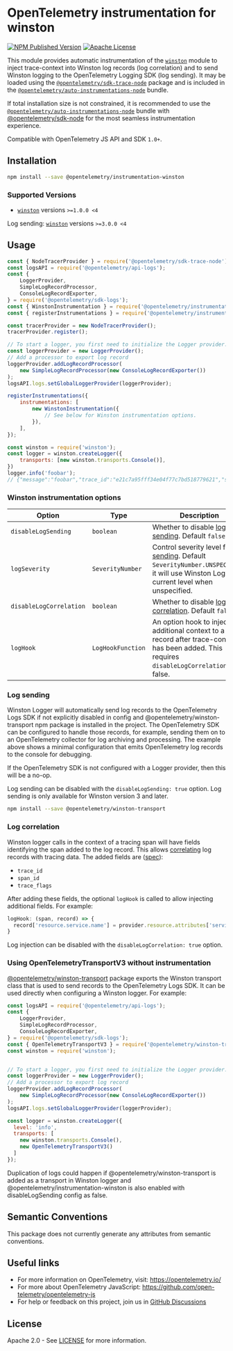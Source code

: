 # OpenTelemetry instrumentation for winston

[![NPM Published Version][npm-img]][npm-url]
[![Apache License][license-image]][license-image]

This module provides automatic instrumentation of the [`winston`](https://www.npmjs.com/package/winston) module to inject trace-context into Winston log records (log correlation) and to send Winston logging to the OpenTelemetry Logging SDK (log sending). It may be loaded using the [`@opentelemetry/sdk-trace-node`](https://github.com/open-telemetry/opentelemetry-js/tree/main/packages/opentelemetry-sdk-trace-node) package and is included in the [`@opentelemetry/auto-instrumentations-node`](https://www.npmjs.com/package/@opentelemetry/auto-instrumentations-node) bundle.

If total installation size is not constrained, it is recommended to use the [`@opentelemetry/auto-instrumentations-node`](https://www.npmjs.com/package/@opentelemetry/auto-instrumentations-node) bundle with [@opentelemetry/sdk-node](`https://www.npmjs.com/package/@opentelemetry/sdk-node`) for the most seamless instrumentation experience.

Compatible with OpenTelemetry JS API and SDK `1.0+`.

## Installation

```bash
npm install --save @opentelemetry/instrumentation-winston
```

### Supported Versions

- [`winston`](https://www.npmjs.com/package/winston) versions `>=1.0.0 <4`

Log sending: [`winston`](https://www.npmjs.com/package/winston) versions `>=3.0.0 <4`

## Usage

```js
const { NodeTracerProvider } = require('@opentelemetry/sdk-trace-node');
const logsAPI = require('@opentelemetry/api-logs');
const {
    LoggerProvider,
    SimpleLogRecordProcessor,
    ConsoleLogRecordExporter,
} = require('@opentelemetry/sdk-logs');
const { WinstonInstrumentation } = require('@opentelemetry/instrumentation-winston');
const { registerInstrumentations } = require('@opentelemetry/instrumentation');

const tracerProvider = new NodeTracerProvider();
tracerProvider.register();

// To start a logger, you first need to initialize the Logger provider.
const loggerProvider = new LoggerProvider();
// Add a processor to export log record
loggerProvider.addLogRecordProcessor(
    new SimpleLogRecordProcessor(new ConsoleLogRecordExporter())
);
logsAPI.logs.setGlobalLoggerProvider(loggerProvider);

registerInstrumentations({
    instrumentations: [
        new WinstonInstrumentation({
            // See below for Winston instrumentation options.
        }),
    ],
});

const winston = require('winston');
const logger = winston.createLogger({
    transports: [new winston.transports.Console()],
})
logger.info('foobar');
// {"message":"foobar","trace_id":"e21c7a95fff34e04f77c7bd518779621","span_id":"b7589a981fde09f4","trace_flags":"01", ...}
```

### Winston instrumentation options

| Option                  | Type              | Description |
| ----------------------- | ----------------- | ----------- |
| `disableLogSending`      | `boolean`         | Whether to disable [log sending](#log-sending). Default `false`. |
| `logSeverity`           | `SeverityNumber`  | Control severity level for [log sending](#log-sending). Default `SeverityNumber.UNSPECIFIED`, it will use Winston Logger's current level when unspecified. |
| `disableLogCorrelation` | `boolean`         | Whether to disable [log correlation](#log-correlation). Default `false`. |
| `logHook`               | `LogHookFunction` | An option hook to inject additional context to a log record after trace-context has been added. This requires `disableLogCorrelation` to be false. |  

### Log sending

Winston Logger will automatically send log records to the OpenTelemetry Logs SDK if not explicitly disabled in config and @opentelemetry/winston-transport npm package is installed in the project. The OpenTelemetry SDK can be configured to handle those records, for example, sending them on to an OpenTelemetry collector for log archiving and processing. The example above shows a minimal configuration that emits OpenTelemetry log records to the console for debugging.

If the OpenTelemetry SDK is not configured with a Logger provider, then this will be a no-op.

Log sending can be disabled with the `disableLogSending: true` option. Log sending is only available for Winston version 3 and later.

```bash
npm install --save @opentelemetry/winston-transport
```

### Log correlation

Winston logger calls in the context of a tracing span will have fields
identifying the span added to the log record. This allows
[correlating](https://opentelemetry.io/docs/specs/otel/logs/#log-correlation)
log records with tracing data. The added fields are
([spec](https://opentelemetry.io/docs/specs/otel/compatibility/logging_trace_context/)):

- `trace_id`
- `span_id`
- `trace_flags`

After adding these fields, the optional `logHook` is called to allow injecting additional fields. For example:

```js
logHook: (span, record) => {
  record['resource.service.name'] = provider.resource.attributes['service.name'];
}
```

Log injection can be disabled with the `disableLogCorrelation: true` option.

### Using OpenTelemetryTransportV3 without instrumentation

[@opentelemetry/winston-transport](https://github.com/open-telemetry/opentelemetry-js-contrib/tree/main/packages/winston-transport) package exports the Winston transport class that is used to send records to the
OpenTelemetry Logs SDK. It can be used directly when configuring a Winston logger. 
For example:

```js
const logsAPI = require('@opentelemetry/api-logs');
const {
    LoggerProvider,
    SimpleLogRecordProcessor,
    ConsoleLogRecordExporter,
} = require('@opentelemetry/sdk-logs');
const { OpenTelemetryTransportV3 } = require('@opentelemetry/winston-transport');
const winston = require('winston');


// To start a logger, you first need to initialize the Logger provider.
const loggerProvider = new LoggerProvider();
// Add a processor to export log record
loggerProvider.addLogRecordProcessor(
    new SimpleLogRecordProcessor(new ConsoleLogRecordExporter())
);
logsAPI.logs.setGlobalLoggerProvider(loggerProvider);

const logger = winston.createLogger({
  level: 'info',
  transports: [
    new winston.transports.Console(),
    new OpenTelemetryTransportV3()
  ]
});
```

Duplication of logs could happen if @opentelemetry/winston-transport is added as a transport in Winston logger and @opentelemetry/instrumentation-winston is also enabled with disableLogSending config as false.

## Semantic Conventions

This package does not currently generate any attributes from semantic conventions.

## Useful links

- For more information on OpenTelemetry, visit: <https://opentelemetry.io/>
- For more about OpenTelemetry JavaScript: <https://github.com/open-telemetry/opentelemetry-js>
- For help or feedback on this project, join us in [GitHub Discussions][discussions-url]

## License

Apache 2.0 - See [LICENSE][license-url] for more information.

[discussions-url]: https://github.com/open-telemetry/opentelemetry-js/discussions
[license-url]: https://github.com/open-telemetry/opentelemetry-js-contrib/blob/main/LICENSE
[license-image]: https://img.shields.io/badge/license-Apache_2.0-green.svg?style=flat
[npm-url]: https://www.npmjs.com/package/@opentelemetry/instrumentation-winston
[npm-img]: https://badge.fury.io/js/%40opentelemetry%2Finstrumentation-winston.svg
